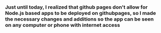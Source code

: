 ### Just until today, I realized that github pages don't allow for Node.js based apps to be deployed on githubpages, so I made the necessary changes and additions so the app can be seen on any computer or phone with internet access